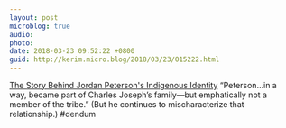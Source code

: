 ```yaml
---
layout: post
microblog: true
audio: 
photo: 
date: 2018-03-23 09:52:22 +0800
guid: http://kerim.micro.blog/2018/03/23/015222.html
---
```

[The Story Behind Jordan Peterson's Indigenous Identity](https://thewalrus.ca/the-story-behind-jordan-petersons-indigenous-identity/#.WrRZxyynWJE.twitter) “Peterson…in a way, became part of Charles Joseph’s family—but emphatically not a member of the tribe.” (But he continues to mischaracterize that relationship.) #dendum

